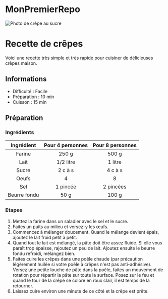 # MonPremierRepo
![Photo de crèpe au sucre](https://img.lemde.fr/2022/02/10/145/184/1183/788/664/0/75/0/711057b_169085-3259764.jpg)

# Recette de crêpes

Voici une recette très simple et très rapide pour cuisiner de délicieuses crêpes maison.

## Informations

* Difficulté : Facile
* Préparation : 10 min
* Cuisson : 15 min

## Préparation

### Ingrédients

|Ingrédient|Pour 4 personnes|Pour 8 personnes|
|:--------:|:--------------:|:--------------:|
|Farine    |250 g           |500 g           |
|Lait      |1/2 litre       |1 litre         |
|Sucre     |2 c à s         |4 c à s         |
|Oeufs     |4               |8               |
|Sel       |1 pincée        |2 pincées       |
|Beurre fondu|50 g          |100 g           |

### Etapes

1. Mettez la farine dans un saladier avec le sel et le sucre.
2. Faites un puits au milieu et versez-y les œufs.
3. Commencez à mélanger doucement. Quand le mélange devient épais, ajoutez le lait froid petit à petit.
4. Quand tout le lait est mélangé, la pâte doit être assez fluide. Si elle vous paraît trop épaisse, rajoutez un peu de lait. Ajoutez ensuite le beurre fondu refroidi, mélangez bien.
5. Faites cuire les crêpes dans une poêle chaude (par précaution légèrement huilée si votre poêle à crêpes n'est pas anti-adhésive). Versez une petite louche de pâte dans la poêle, faites un mouvement de rotation pour répartir la pâte sur toute la surface. Posez sur le feu et quand le tour de la crêpe se colore en roux clair, il est temps de la retourner.
6. Laissez cuire environ une minute de ce côté et la crêpe est prête.